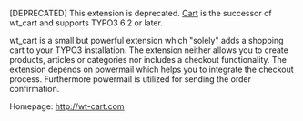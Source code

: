 [DEPRECATED] This extension is deprecated. [Cart](https://github.com/extcode/cart "Github Repository of Cart") is the successor of wt_cart and supports TYPO3 6.2 or later.

wt_cart is a small but powerful extension which "solely" adds a shopping cart
to your TYPO3 installation.
The extension neither allows you to create products, articles or categories
nor includes a checkout functionality. The extension depends on powermail
which helps you to integrate the checkout process. Furthermore powermail is
utilized for sending the order confirmation.

Homepage: http://wt-cart.com
